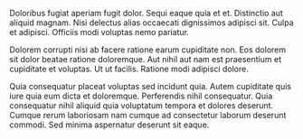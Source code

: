 Doloribus fugiat aperiam fugit dolor. Sequi eaque quia et et. Distinctio aut aliquid magnam. Nisi delectus alias occaecati dignissimos adipisci sit. Culpa et adipisci. Officiis modi voluptas nemo pariatur.
 Dolorem corrupti nisi ab facere ratione earum cupiditate non. Eos dolorem sit dolor beatae ratione doloremque. Aut nihil aut nam est praesentium et cupiditate et voluptas. Ut ut facilis. Ratione modi adipisci dolore.
 Quia consequatur placeat voluptas sed incidunt quia. Autem cupiditate quis iure quia eum dicta et doloremque. Perferendis nihil consequatur. Quia consequatur nihil aliquid quia voluptatum tempora et dolores deserunt. Cumque rerum laboriosam nam cumque ad consectetur laborum deserunt commodi. Sed minima aspernatur deserunt sit eaque.